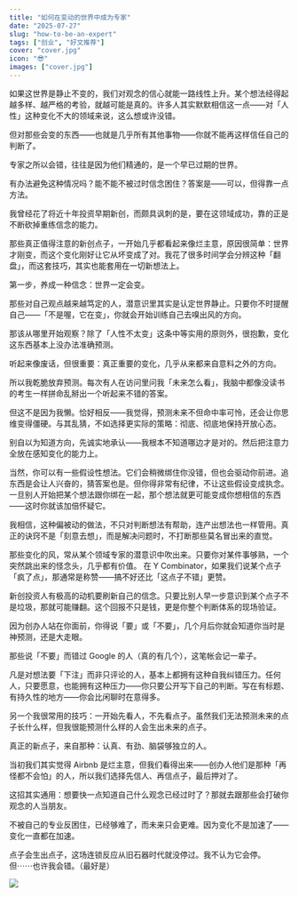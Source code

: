 ```yaml
---
title: "如何在变动的世界中成为专家"
date: "2025-07-27"
slug: "how-to-be-an-expert"
tags: ["创业", "好文推荐"]
cover: "cover.jpg"
icon: "😎"
images: ["cover.jpg"]
---
```

如果这世界是静止不变的，我们对观念的信心就能一路线性上升。某个想法经得起越多样、越严格的考验，就越可能是真的。许多人其实默默相信这一点——对「人性」这种变化不大的领域来说，这么想或许没错。



但对那些会变的东西——也就是几乎所有其他事物——你就不能再这样信任自己的判断了。



专家之所以会错，往往是因为他们精通的，是一个早已过期的世界。



有办法避免这种情况吗？能不能不被过时信念困住？答案是——可以，但得靠一点方法。



我曾经花了将近十年投资早期新创，而颇具讽刺的是，要在这领域成功，靠的正是不断砍掉重练信念的能力。



那些真正值得注意的新创点子，一开始几乎都看起来像烂主意，原因很简单：世界才刚变，而这个变化刚好让它从坏变成了对。我花了很多时间学会分辨这种「翻盘」，而这套技巧，其实也能套用在一切新想法上。



第一步，养成一种信念：世界一定会变。



那些对自己观点越来越笃定的人，潜意识里其实是认定世界静止。只要你不时提醒自己——「不是喔，它在变」，你就会开始训练自己去嗅出风的方向。



那该从哪里开始观察？除了「人性不太变」这条中等实用的原则外，很抱歉，变化这东西基本上没办法准确预测。



听起来像废话，但很重要：真正重要的变化，几乎从来都来自意料之外的方向。



所以我乾脆放弃预测。每次有人在访问里问我「未来怎么看」，我脑中都像没读书的考生一样拼命乱掰出一个听起来不错的答案。



但这不是因为我懒。恰好相反——我觉得，预测未来不但命中率可怜，还会让你思维变得僵硬。与其乱猜，不如选择更实际的策略：彻底、彻底地保持开放心态。



别自以为知道方向，先诚实地承认——我根本不知道哪边才是对的。然后把注意力全放在感知变化的能力上。



当然，你可以有一些假设性想法。它们会稍微绑住你没错，但也会驱动你前进。追东西是会让人兴奋的，猜答案也是。但你得非常有纪律，不让这些假设变成执念。
一旦别人开始把某个想法跟你绑在一起，那个想法就更可能变成你想相信的东西——这时你就该加倍怀疑它。



我相信，这种偏被动的做法，不只对判断想法有帮助，连产出想法也一样管用。真正的诀窍不是「刻意去想」，而是解决问题时，不打断那些莫名冒出来的直觉。



那些变化的风，常从某个领域专家的潜意识中吹出来。只要你对某件事够熟，一个突然跳出来的怪念头，几乎都有价值。
在 Y Combinator，如果我们说某个点子「疯了点」，那通常是称赞——搞不好还比「这点子不错」更赞。



新创投资人有极高的动机要刷新自己的信念。只要比别人早一步意识到某个点子不是垃圾，那就可能赚翻。这个回报不只是钱，更是你整个判断体系的现场验证。



因为创办人站在你面前，你得说「要」或「不要」，几个月后你就会知道你当时是神预测，还是大走眼。



那些说「不要」而错过 Google 的人（真的有几个），这笔帐会记一辈子。



凡是对想法要「下注」而非只评论的人，基本上都拥有这种自我纠错压力。任何人，只要愿意，也能拥有这种压力——你只要公开写下自己的判断。写在有标题、有持久性的地方——你会比闲聊时在意得多。



另一个我很常用的技巧：一开始先看人，不先看点子。虽然我们无法预测未来的点子长什么样，但我很能预测什么样的人会生出未来的点子。



真正的新点子，来自那种：认真、有劲、脑袋够独立的人。



当初我们其实觉得 Airbnb 是烂主意，但我们看得出来——创办人他们是那种「再怪都不会怕」的人，所以我们选择先信人、再信点子，最后押对了。



这招其实通用：想要快一点知道自己什么观念已经过时了？那就去跟那些会打破你观念的人当朋友。



不被自己的专业反困住，已经够难了，而未来只会更难。因为变化不是加速了——变化一直都在加速。



点子会生出点子，这场连锁反应从旧石器时代就没停过。我不认为它会停。
但⋯⋯也许我会错。（最好是）




![](https://prod-files-secure.s3.us-west-2.amazonaws.com/112d0858-5090-4d34-a606-b75eb8d65fd2/46476355-9cf3-4e99-9b7a-3531bc426380/1000202064.png?X-Amz-Algorithm=AWS4-HMAC-SHA256&X-Amz-Content-Sha256=UNSIGNED-PAYLOAD&X-Amz-Credential=ASIAZI2LB466ROJI4VJX%2F20250828%2Fus-west-2%2Fs3%2Faws4_request&X-Amz-Date=20250828T173131Z&X-Amz-Expires=3600&X-Amz-Security-Token=IQoJb3JpZ2luX2VjEFEaCXVzLXdlc3QtMiJIMEYCIQCFjz%2F8Y8VVmLcqYssjlAksvyQ0hF%2FKi6C88HtqlYRO%2BwIhAPvxtjGEtT%2F9JJ4tQ70aCPewFq64HoMXwfqG1y3Eu48BKogECKr%2F%2F%2F%2F%2F%2F%2F%2F%2F%2FwEQABoMNjM3NDIzMTgzODA1Igzh4rvzthmPeLMUPyQq3ANuu1%2BbdSnzxoucnp6I8zCfMgyVjn5QbtnGonaNUFHDFPiqe4r6JD1cmBwNU2%2FkbOMHzB0j95A6aBdCZlti5wSS808YgJaS%2F7wkIhY0dcp%2F63iu9UHxHN2uySEbKryD5R7GhiQYFV7l09S3EHJOvMRc4KqhMM56KB3DcrrmzMX%2FSBlX9Ee5sdNHWSFHl6sOMvmmavKYSKLftgUgpMoOipDd0cMTfEFo%2FlAnc3J19j1iletBB7Xudj0y88nyqAs0I7jZoZWvQ0kAzuy8FbWXMZoHIWBLEDIaxZ92O%2FIZHI86ESyfd%2BH57xsp3PLJ9OllvxAiruNvKWLM%2FSQznnGoy7boI8FutrDNsLAuZjWwEpHeOkaXaSKSZGRxBwmWfI2FVN0ksKrRrk%2BOlKxWKszlj3dFs%2BKmnS4W5mzRZbb4RzqcYDkrqr7KZjYX9Oqbpq5hNtqJbZ3r%2FQWSoW1%2BtviIa5lAw%2B7RwgptawqiDwqfauLGqtIBtFUYgOj7PiFYYU32ur%2F3p5RMhdLX%2Ftyr%2FjlE%2F%2BJ7jmg67mZKKKzyIvTv78J00MyrmbU06f%2FzO5hWBnzsI3UY65cjHht3XpXdfc%2F24b7r%2Bl7uXEVN4QQophrwTf%2BZ7hmMxfv8ke9sHfzRuzCJjMLFBjqkAYR5NRiSt94H0dcIWQVJ76aRuxGyHQ%2BsLcDd%2B2fZERveKd%2Fc33qXvdWgollM%2FudXR4L6QOdfboJOkd8xRPjCY6ZWGLJM4C8KiFK8lbEAwJ9OSQQhCgbVpkuLdx%2FZMFeHi97PYedt9Qwt6f5eIDXb0LdXK%2FCvq3XaPR9heE%2FE9n4cVtGbWia0N4J6MXxw2eNnpJnH5ZNpsTfs0s7%2BJRZTNa36LDEc&X-Amz-Signature=93d58d3f032d8568cf523a3cdc5e00c07e5d832e0c9e94edf2b65344d5adb9a1&X-Amz-SignedHeaders=host&x-amz-checksum-mode=ENABLED&x-id=GetObject)

